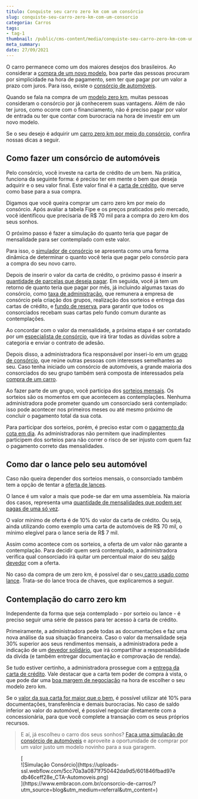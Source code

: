```yaml
---
titulo: Conquiste seu carro zero km com um consórcio
slug: conquiste-seu-carro-zero-km-com-um-consorcio
categoria: Carros
tags:
- tag-1
thumbnail: /public/cms-content/media/conquiste-seu-carro-zero-km-com-um-consorcio.jpg
meta_summary: 
date: 27/09/2021
---
```

O carro permanece como um dos maiores desejos dos brasileiros. Ao considerar a [compra de um novo modelo](https://www.embracon.com.br/blog/4-motivos-para-voce-comprar-um-carro-novo), boa parte das pessoas procuram por simplicidade na hora de pagamento, sem ter que pagar por um valor a prazo com juros. Para isso, existe o [consórcio de automóveis](https://www.embracon.com.br/blog/sobre-o-consorcio-de-veiculos-embracon).

Quando se fala na compra de um [modelo zero km](https://www.embracon.com.br/blog/carro-novo-ou-seminovo-saiba-qual-e-mais-vantajoso-no-cenario-atual), muitas pessoas consideram o consórcio por já conhecerem suas vantagens. Além de não ter juros, como ocorre com o financiamento, não é preciso pagar por valor de entrada ou ter que contar com burocracia na hora de investir em um novo modelo.

Se o seu desejo é adquirir um [carro zero km por meio do consórcio](https://www.embracon.com.br/blog/carro-zero-ou-seminovo), confira nossas dicas a seguir.

Como fazer um consórcio de automóveis 
--------------------------------------

Pelo consórcio, você investe na carta de crédito de um bem. Na prática, funciona da seguinte forma: é preciso ter em mente o bem que deseja adquirir e o seu valor final. Este valor final é a [carta de crédito](https://www.embracon.com.br/blog/tudo-o-que-voce-precisa-saber-sobre-a-carta-de-credito-de-consorcios), que serve como base para a sua compra.

Digamos que você queira comprar um carro zero km por meio do consórcio. Após avaliar a tabela Fipe e os preços praticados pelo mercado, você identificou que precisaria de R$ 70 mil para a compra do zero km dos seus sonhos.

O próximo passo é fazer a simulação do quanto teria que pagar de mensalidade para ser contemplado com este valor.

Para isso, o [simulador de consórcio](https://www.embracon.com.br/blog/simulacao-de-consorcio) se apresenta como uma forma dinâmica de determinar o quanto você teria que pagar pelo consórcio para a compra do seu novo carro.

Depois de inserir o valor da carta de crédito, o próximo passo é inserir a [quantidade de parcelas que deseja pagar](https://www.embracon.com.br/blog/como-calcular-as-parcelas-no-consorcio). Em seguida, você já tem um retorno de quanto teria que pagar por mês, já incluindo algumas taxas do consórcio, como [taxa de administração](https://www.embracon.com.br/blog/como-funciona-a-taxa-de-administracao-de-um-consorcio), que remunera a empresa de consórcio pela criação dos grupos, realização dos sorteios e entrega das cartas de crédito, e [fundo de reserva](https://www.embracon.com.br/blog/entenda-como-funciona-a-devolucao-do-fundo-de-reserva), para garantir que todos os consorciados recebam suas cartas pelo fundo comum durante as contemplações.

Ao concordar com o valor da mensalidade, a próxima etapa é ser contatado por um [especialista de consórcio](https://www.embracon.com.br/blog/tudo-o-que-voce-precisa-saber-sobre-a-importancia-de-um-consultor-de-consorcio), que irá tirar todas as dúvidas sobre a categoria e enviar o contrato de adesão.

Depois disso, a administradora fica responsável por inseri-lo em um [grupo de consórcio](https://www.embracon.com.br/conhecaoconsorcio/o-que-e-um-grupo-de-consorcio), que reúne outras pessoas com interesses semelhantes ao seu. Caso tenha iniciado um consórcio de automóveis, a grande maioria dos consorciados do seu grupo também será composta de interessados pela [compra de um carro](https://www.embracon.com.br/blog/pensando-em-comprar-um-carro-saiba-o-que-levar-em-consideracao).

Ao fazer parte de um grupo, você participa dos [sorteios mensais](https://www.embracon.com.br/blog/assembleia-de-consorcio-como-funciona). Os sorteios são os momentos em que acontecem as contemplações. Nenhuma administradora pode prometer quando um consorciado será contemplado: isso pode acontecer nos primeiros meses ou até mesmo próximo de concluir o pagamento total da sua cota.

Para participar dos sorteios, porém, é preciso estar com o [pagamento da cota em dia](https://www.embracon.com.br/blog/11-coisas-que-voce-precisa-saber-sobre-a-parcela-do-consorcio). As administradoras não permitem que inadimplentes participem dos sorteios para não correr o risco de ser injusto com quem faz o pagamento correto das mensalidades.

Como dar o lance pelo seu automóvel 
------------------------------------

Caso não queira depender dos sorteios mensais, o consorciado também tem a opção de tentar a [oferta de lances](https://www.embracon.com.br/blog/como-funcionam-os-tipos-de-lances-no-consorcio).

O lance é um valor a mais que pode-se dar em uma assembleia. Na maioria dos casos, representa uma [quantidade de mensalidades que podem ser pagas de uma só vez](https://www.embracon.com.br/blog/antecipar-um-consorcio-descubra-aqui).

O valor mínimo de oferta é de 10% do valor da carta de crédito. Ou seja, ainda utilizando como exemplo uma carta de automóveis de R$ 70 mil, o mínimo elegível para o lance seria de R$ 7 mil.

Assim como acontece com os sorteios, a oferta de um valor não garante a contemplação. Para decidir quem será contemplado, a administradora verifica qual consorciado irá quitar um percentual maior do seu [saldo devedor](https://www.embracon.com.br/conhecaoconsorcio/o-que-e-saldo-devedor) com a oferta.

No caso da compra de um zero km, é possível dar o seu[ carro usado como lance](https://www.embracon.com.br/blog/e-possivel-utilizar-um-carro-usado-para-dar-um-lance-em-um-consorcio). Trata-se do lance troca de chaves, que explicaremos a seguir.

Contemplação do carro zero km 
------------------------------

Independente da forma que seja contemplado - por sorteio ou lance - é preciso seguir uma série de passos para ter acesso à carta de crédito.

Primeiramente, a administradora pede todas as documentações e faz uma nova análise da sua situação financeira. Caso o valor da mensalidade seja 30% superior aos seus rendimentos mensais, a administradora pede a indicação de um [devedor solidário](https://www.embracon.com.br/blog/o-que-e-o-devedor-solidario-e-como-ele-te-ajuda), que irá compartilhar a responsabilidade da dívida (e também entregar documentação e comprovação de renda).

Se tudo estiver certinho, a administradora prossegue com a [entrega da carta de crédito](https://www.embracon.com.br/blog/consorcios-segredos-que-nao-te-contaram). Vale destacar que a carta tem poder de compra à vista, o que pode dar uma [boa margem de negociação](https://www.embracon.com.br/blog/4-dicas-para-conseguir-uma-boa-negociacao-na-hora-de-adquirir-o-seu-bem) na hora de escolher o seu modelo zero km.

Se o [valor da sua carta for maior que o bem](https://www.embracon.com.br/blog/e-possivel-comprar-um-bem-maior-do-que-minha-carta-de-credito-a-embracon-responde), é possível utilizar até 10% para documentações, transferência e demais burocracias. No caso de saldo inferior ao valor do automóvel, é possível negociar diretamente com a concessionária, para que você complete a transação com os seus próprios recursos.

> E aí, já escolheu o carro dos seus sonhos? [Faça uma simulação de consórcio de automóveis](https://www.embracon.com.br/consorcio-de-carros) e aproveite a oportunidade de comprar por um valor justo um modelo novinho para a sua garagem.

<figure class="w-richtext-figure-type-image w-richtext-align-center">[<div>![Simulação Consórcio](https://uploads-ssl.webflow.com/5cc70a3a0871f750442da9d5/601846fbad97edb46ceff28e_CTA-Automoveis.png)</div>](https://www.embracon.com.br/consorcio-de-carros/?utm_source=blog&utm_medium=referral&utm_content=)</figure>

